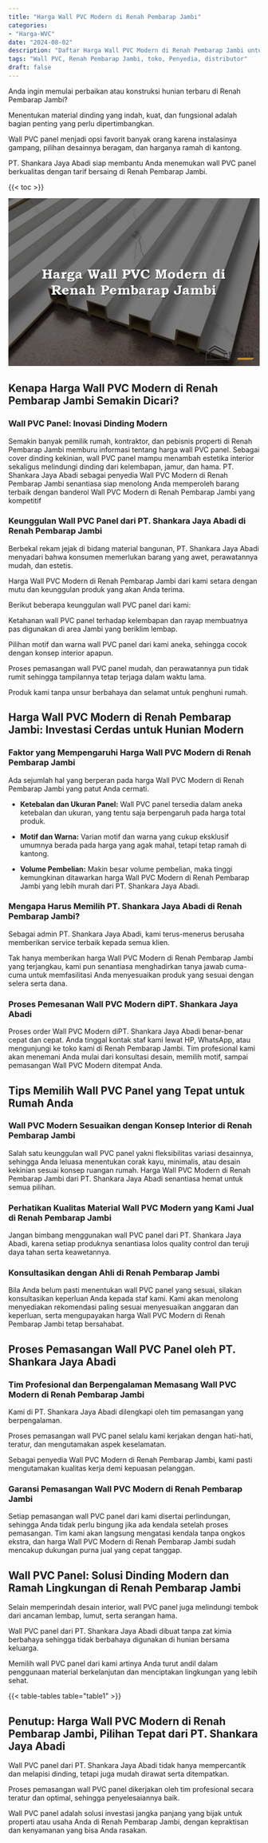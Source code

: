 ```yaml
---
title: "Harga Wall PVC Modern di Renah Pembarap Jambi"
categories: 
- "Harga-WVC"
date: "2024-08-02"
description: "Daftar Harga Wall PVC Modern di Renah Pembarap Jambi untuk tempat tinggal, office, dan gerai. Panel unggulan, beragam motif, variasi warna modern, dengan jasa penempatan oleh tenaga ahli profesional dan garansi resmi!|Jasa penjualan Wall PVC Modern di Renah Pembarap Jambi bagi keperluan hunian, perkantoran, atau gerai, beserta produk unggulan dan penempatan oleh tim profesional dan jaminan resmi.|Pilihan Wall PVC Modern di Renah Pembarap Jambi yang andal bagi rumah, office, serta toko, bersama produk berkualitas dan instalasi oleh tim ahli dan garansi resmi.|Penjualan Wall PVC Modern di Renah Pembarap Jambi untuk rumah, perkantoran, dan ritel, beserta material unggulan dan instalasi ditangani oleh tenaga ahli ahli, disertai dengan garansi resmi.}"
tags: "Wall PVC, Renah Pembarap Jambi, toko, Penyedia, distributor"
draft: false
---
```


Anda ingin memulai perbaikan atau konstruksi hunian terbaru di Renah Pembarap Jambi?

Menentukan material dinding yang indah, kuat, dan fungsional adalah bagian penting yang perlu dipertimbangkan.

Wall PVC panel menjadi opsi favorit banyak orang karena instalasinya gampang, pilihan desainnya beragam, dan harganya ramah di kantong.

PT. Shankara Jaya Abadi siap membantu Anda menemukan wall PVC panel berkualitas dengan tarif bersaing di Renah Pembarap Jambi.

{{< toc >}}

![Harga Wall PVC Modern di Renah Pembarap Jambi](/images/Harga-WVC/Harga-Wall-PVC-Modern-di-Renah-Pembarap-Jambi.png)


## Kenapa Harga Wall PVC Modern di Renah Pembarap Jambi Semakin Dicari?

### Wall PVC Panel: Inovasi Dinding Modern

Semakin banyak pemilik rumah, kontraktor, dan pebisnis properti di Renah Pembarap Jambi memburu informasi tentang harga wall PVC panel. Sebagai cover dinding kekinian, wall PVC panel mampu menambah estetika interior sekaligus melindungi dinding dari kelembapan, jamur, dan hama. PT. Shankara Jaya Abadi sebagai penyedia Wall PVC Modern di Renah Pembarap Jambi senantiasa siap menolong Anda memperoleh barang terbaik dengan banderol Wall PVC Modern di Renah Pembarap Jambi yang kompetitif

### Keunggulan Wall PVC Panel dari PT. Shankara Jaya Abadi di Renah Pembarap Jambi

Berbekal rekam jejak di bidang material bangunan, PT. Shankara Jaya Abadi menyadari bahwa konsumen memerlukan barang yang awet, perawatannya mudah, dan estetis.

Harga Wall PVC Modern di Renah Pembarap Jambi dari kami setara dengan mutu dan keunggulan produk yang akan Anda terima.

Berikut beberapa keunggulan wall PVC panel dari kami:

Ketahanan wall PVC panel terhadap kelembapan dan rayap membuatnya pas digunakan di area Jambi yang beriklim lembap.

Pilihan motif dan warna wall PVC panel dari kami aneka, sehingga cocok dengan konsep interior apapun.

Proses pemasangan wall PVC panel mudah, dan perawatannya pun tidak rumit sehingga tampilannya tetap terjaga dalam waktu lama.

Produk kami tanpa unsur berbahaya dan selamat untuk penghuni rumah.

## Harga Wall PVC Modern di Renah Pembarap Jambi: Investasi Cerdas untuk Hunian Modern

### Faktor yang Mempengaruhi Harga Wall PVC Modern di Renah Pembarap Jambi

Ada sejumlah hal yang berperan pada harga Wall PVC Modern di Renah Pembarap Jambi yang patut Anda cermati.

- **Ketebalan dan Ukuran Panel:** Wall PVC panel tersedia dalam aneka ketebalan dan ukuran, yang tentu saja berpengaruh pada harga total produk.

- **Motif dan Warna:** Varian motif dan warna yang cukup eksklusif umumnya berada pada harga yang agak mahal, tetapi tetap ramah di kantong.

- **Volume Pembelian:** Makin besar volume pembelian, maka tinggi kemungkinan ditawarkan harga Wall PVC Modern di Renah Pembarap Jambi yang lebih murah dari PT. Shankara Jaya Abadi.

### Mengapa Harus Memilih PT. Shankara Jaya Abadi di Renah Pembarap Jambi?

Sebagai admin PT. Shankara Jaya Abadi, kami terus-menerus berusaha memberikan service terbaik kepada semua klien.

Tak hanya memberikan harga Wall PVC Modern di Renah Pembarap Jambi yang terjangkau, kami pun senantiasa menghadirkan tanya jawab cuma-cuma untuk memfasilitasi Anda menyesuaikan produk yang sesuai dengan selera serta dana.

### Proses Pemesanan Wall PVC Modern diPT. Shankara Jaya Abadi

Proses order Wall PVC Modern diPT. Shankara Jaya Abadi benar-benar cepat dan cepat. Anda tinggal kontak staf kami lewat HP, WhatsApp, atau mengunjungi ke toko kami di Renah Pembarap Jambi. Tim profesional kami akan menemani Anda mulai dari konsultasi desain, memilih motif, sampai pemasangan Wall PVC Modern ditempat Anda.

## Tips Memilih Wall PVC Panel yang Tepat untuk Rumah Anda

### Wall PVC Modern Sesuaikan dengan Konsep Interior di Renah Pembarap Jambi

Salah satu keunggulan wall PVC panel yakni fleksibilitas variasi desainnya, sehingga Anda leluasa menentukan corak kayu, minimalis, atau desain kekinian sesuai konsep ruangan rumah. Harga Wall PVC Modern di Renah Pembarap Jambi dari PT. Shankara Jaya Abadi senantiasa hemat untuk semua pilihan.

### Perhatikan Kualitas Material Wall PVC Modern yang Kami Jual di Renah Pembarap Jambi

Jangan bimbang menggunakan wall PVC panel dari PT. Shankara Jaya Abadi, karena setiap produknya senantiasa lolos quality control dan teruji daya tahan serta keawetannya.

### Konsultasikan dengan Ahli di Renah Pembarap Jambi

Bila Anda belum pasti menentukan wall PVC panel yang sesuai, silakan konsultasikan keperluan Anda kepada staf kami. Kami akan menolong menyediakan rekomendasi paling sesuai menyesuaikan anggaran dan keperluan, serta mengupayakan harga Wall PVC Modern di Renah Pembarap Jambi tetap bersahabat.

## Proses Pemasangan Wall PVC Panel oleh PT. Shankara Jaya Abadi

### Tim Profesional dan Berpengalaman Memasang Wall PVC Modern di Renah Pembarap Jambi

Kami di PT. Shankara Jaya Abadi dilengkapi oleh tim pemasangan yang berpengalaman.

Proses pemasangan wall PVC panel selalu kami kerjakan dengan hati-hati, teratur, dan mengutamakan aspek keselamatan.

Sebagai penyedia Wall PVC Modern di Renah Pembarap Jambi, kami pasti mengutamakan kualitas kerja demi kepuasan pelanggan.

### Garansi Pemasangan Wall PVC Modern di Renah Pembarap Jambi

Setiap pemasangan wall PVC panel dari kami disertai perlindungan, sehingga Anda tidak perlu bingung jika ada kendala setelah proses pemasangan. Tim kami akan langsung mengatasi kendala tanpa ongkos ekstra, dan harga Wall PVC Modern di Renah Pembarap Jambi sudah mencakup dukungan purna jual yang cepat tanggap.

## Wall PVC Panel: Solusi Dinding Modern dan Ramah Lingkungan di Renah Pembarap Jambi

Selain memperindah desain interior, wall PVC panel juga melindungi tembok dari ancaman lembap, lumut, serta serangan hama.

Wall PVC panel dari PT. Shankara Jaya Abadi dibuat tanpa zat kimia berbahaya sehingga tidak berbahaya digunakan di hunian bersama keluarga.

Memilih wall PVC panel dari kami artinya Anda turut andil dalam penggunaan material berkelanjutan dan menciptakan lingkungan yang lebih sehat.

{{< table-tables table="table1" >}}

## Penutup: Harga Wall PVC Modern di Renah Pembarap Jambi, Pilihan Tepat dari PT. Shankara Jaya Abadi

Wall PVC panel dari PT. Shankara Jaya Abadi tidak hanya mempercantik dan melapisi dinding, tetapi juga mudah dirawat serta ditempatkan.

Proses pemasangan wall PVC panel dikerjakan oleh tim profesional secara teratur dan optimal, sehingga penyelesaiannya baik.

Wall PVC panel adalah solusi investasi jangka panjang yang bijak untuk properti atau usaha Anda di Renah Pembarap Jambi, dengan kepraktisan dan kenyamanan yang bisa Anda rasakan.